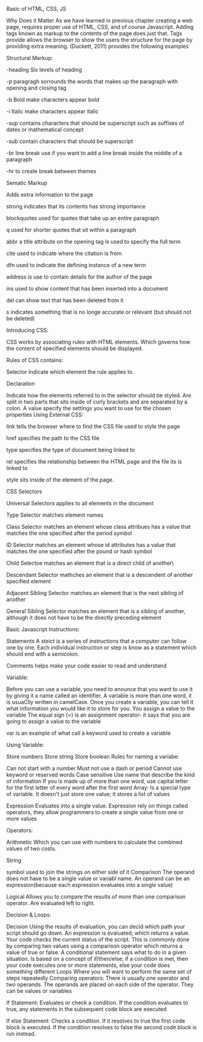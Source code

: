 Basic of HTML, CSS, JS

Why Does it Matter
As we have learned in previous chapter creating a web page, requires proper use of HTML, CSS, and of course Javascript. Adding tags known as markup to the contents of the page does just that. Tags provide allows the browser to show the users the structure for the page by providing extra meaning. (Duckett, 2011) provides the following examples

Structural Markup:

-heading
Six levels of heading

-p paragragh
sorrounds the words that makes up the paragraph with opening and closing tag

-b Bold make characters appear bold

-i Italic make characters appear italic

-sup
contains characters that should be superscript such as suffixes of dates or mathematical concept

-sub
contain characters that should be superscript

-br line break
use if you want to add a line break inside the middle of a paragraph

-hr
to create break between themes  

Sematic Markup

Adds extra information to the page

strong
indicates that its contents has strong importance

blockquotes
used for quotes that take up an entire paragraph

q
used for shorter quotes that sit within a paragraph

abbr
a title attribute on the opening tag is used to specify the full term

cite
used to indicate where the citation is from

dfn
used to indicate the defining instance of a new term

address
is use to contain details for the author of the page

ins
used to show content that has been inserted into a document

del
can show text that has been deleted from it

s indicates something that is no longe accurate or relevant (but should not be deleted)

Introducing CSS:

CSS works by associating rules with HTML elements. Which governs how the content of specified elements should be displayed.

Rules of CSS contains:

Selector Indicate which element the rule applies to.

Declaration

Indicate how the elements referred to in the selector should be styled.
Are split in two parts that sits inside of curly brackets and are separated by a colon.
A value specify the settings you want to use for the chosen properties
Using External CSS:

link tells the browser where to find the CSS file used to style the page

href specifies the path to the CSS file

type specifies the type of document being linked to

rel specifies the relationship between the HTML page and the file its is linked to

style sits inside of the element of the page.

CSS Selectors

Universal Selectors applies to all elements in the document

Type Selector matches element names

Class Selector matches an element whose class attribues has a value that matches the one specified after the period symbol

ID Selector matches an element whose id attributes has a value that matches the one specified after the pound or hash symbol

Child Selectoe matches an element that is a direct child of another\

Descendant Selector mathches an element that is a descendent of another specified element

Adjacent Sibling Selector matches an element that is the next sibling of another

General Sibling Selector matches an element that is a sibling of another, although it does not have to be the directly preceding element

Basic Javascript Instructions:

Statements A steict is a series of instructions that a computer can follow one by one. Each individual instruction or step is know as a statement which should end with a semicolon.

Comments helps make your code easier to read and understand

Variable:

Before you can use a variable, you need to anounce that you want to use it by giving it a name called an identifier. A variable is more than one word, it is usuaClly written in camelCase. Once you create a variable, you can tell it what information you would like it to store for you. You assign a value to the variable The equal sign (=) is an assignment operator- it says that you are going to assign a value to the variable

var is an example of what call a keyword used to create a variable

Using Variable:

Store numbers
Store string
Store boolean
Rules for naming a variabe:

Can not start with a number
Must not use a dash or period
Cannot use keyword or reserved words
Case sensitive
Use name that describe the kind of information
If you is made up of more than one word, use capital letter for the first letter of every word after the first word
Array: Is a special type of variable. It doesn't just store one value; it stores a list of values

Expression Evaluates into a single value. Expression rely on things called operators, they allow programmers to create a single value from one or more values

Operators:

Arithmetic Which you can use with numbers to calculate the combined values of two costs.

String

symbol used to join the strings on either side of it
Comparison The operand does not have to be a single value or variabl name. An operand can be an expression(because each expression evaluates into a single value)

Logical Allows you to compare the results of more than one comparison operator. Are evaluated left to right.

Decision & Loops:

Decision Using the results of evaluation, you can decid which path your script should go down.
An expression is evaluated, which returns a value. Your code checks the current status of the script. This is commonly done by comparing two values using a comparison operator which returns a value of true or false.
A conditional statement says what to do in a given situation. Is based on a concept of if/then/else; if a condition is met, then your code executes one or more statements, else your code does something different
Loops Where you will want to perform the same set of steps repeatedly
Comparing operators: There is usually one operator and two operands. The operands are placed on each side of the operator. They can be values or variables

If Statement: Evaluates or check a condition. If the condition evaluates to true, any statements in the subsequent code block are executed

If else Statement: Checks a condition. If it resolves to true the first code block is executed. If the condition resolves to false the second code block is run instead.

